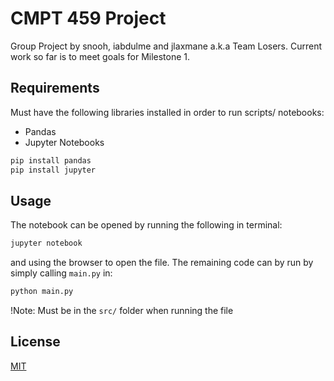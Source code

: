 # CMPT 459 Project

Group Project by snooh, iabdulme and jlaxmane a.k.a Team Losers. Current work so far is to meet goals for Milestone 1.

## Requirements

Must have the following libraries installed in order to run scripts/ notebooks:
 - Pandas
 - Jupyter Notebooks

```bash
pip install pandas
pip install jupyter
```

## Usage

The notebook can be opened by running the following in terminal:
```bash
jupyter notebook
```
and using the browser to open the file.
The remaining code can by run by simply calling `main.py` in:
```bash
python main.py
```
!Note: Must be in the `src/` folder when running the file

## License
[MIT](https://choosealicense.com/licenses/mit/)